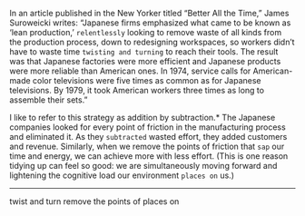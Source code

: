In an article published in the New Yorker titled “Better All the
Time,” James Suroweicki writes:
“Japanese firms emphasized what came to be known as ‘lean
production,’ `relentlessly` looking to remove waste of all kinds from the
production process, down to redesigning workspaces, so workers
didn’t have to waste time `twisting and turning` to reach their tools. The
result was that Japanese factories were more efficient and Japanese
products were more reliable than American ones. In 1974, service calls
for American-made color televisions were five times as common as for
Japanese televisions. By 1979, it took American workers three times as
long to assemble their sets.”

I like to refer to this strategy as addition by subtraction.* The
Japanese companies looked for every point of friction in the
manufacturing process and eliminated it. As they `subtracted` wasted
effort, they added customers and revenue. Similarly, when we remove
the points of friction that `sap` our time and energy, we can achieve
more with less effort. (This is one reason tidying up can feel so good:
we are simultaneously moving forward and lightening the cognitive
load our environment `places on` us.)

---
twist and turn
remove the points of
places on